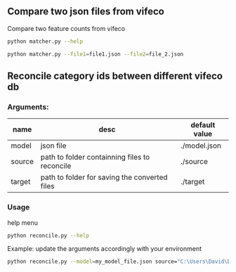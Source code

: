 ## Compare two json files from vifeco

Compare two feature counts from vifeco
```bash
python matcher.py --help

python matcher.py --file1=file1.json --file2=file_2.json
```

## Reconcile category ids between different vifeco db

### Arguments:
| name | desc | default value |
| --- | --- | --- |
| model | json file | ./model.json | 
| source |  path to folder containning files to reconcile | ./source |
| target | path to folder for saving the converted files | ./target | 

### Usage

help menu
```bash
python reconcile.py --help
```

Example: update the arguments accordingly with your environment
```bash
python reconcile.py --model=my_model_file.json source="C:\Users\David\Documents\folder target="C:\Users\David\vifeco\import"
```

